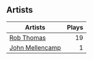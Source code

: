 ## Artists
Artists | Plays 
----- | -----: 
[Rob Thomas](/artists/rob-thomas-41846) | 19
[John Mellencamp](/artists/john-mellencamp-40082) | 1

